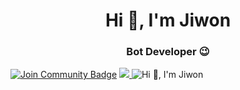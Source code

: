 <h1 align="center">Hi 👋, I'm Jiwon</h1>
<h3 align="center">Bot Developer 😉</h3>
<a href="https://discord.gg/kUqhfR6cCd"><img src="https://img.shields.io/discord/733027681184251937.svg?style=flat&label=Contact%20Me&color=7289DA" alt="Join Community Badge"/></a>
<a href="https://twitter.com/JJ30261726" ><img src="https://img.shields.io/twitter/follow/Jiwon.svg?style=social" /> </a>
<img alt="Hi 👋, I'm Jiwon" src="assets/JiwonAnimated1.gif"> </img>
